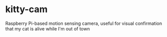 # kitty-cam
Raspberry Pi-based motion sensing camera, useful for visual confirmation that my cat is alive while I'm out of town
